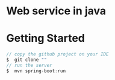 # Web service in java



# Getting Started

```java
// copy the github project on your IDE
$  git clone ""
// run the server
$  mvn spring-boot:run
```